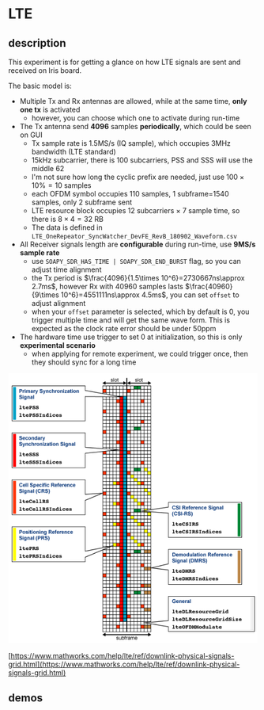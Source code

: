 # LTE

## description

This experiment is for getting a glance on how LTE signals are sent and received on Iris board.

 The basic model is:

- Multiple Tx and Rx antennas are allowed, while at the same time, **only one tx** is activated
  - however, you can choose which one to activate during run-time
- The Tx antenna send **4096** samples **periodically**, which could be seen on GUI
  - Tx sample rate is 1.5MS/s (IQ sample), which occupies 3MHz bandwidth (LTE standard)
  - 15kHz subcarrier, there is 100 subcarriers, PSS and SSS will use the middle 62
  - I'm not sure how long the cyclic prefix are needed, just use $100\times10\%=10$ samples
  - each OFDM symbol occupies 110 samples, 1 subframe=1540 samples, only 2 subframe sent
  - LTE resource block occupies 12 subcarriers $\times$ 7 sample time, so there is $8\times4=32$ RB
  - The data is defined in `LTE_OneRepeator_SyncWatcher_DevFE_RevB_180902_Waveform.csv`
- All Receiver signals length are **configurable** during run-time, use **9MS/s sample rate**
  - use `SOAPY_SDR_HAS_TIME | SOAPY_SDR_END_BURST` flag, so you can adjust time alignment
  - the Tx period is $\frac{4096}{1.5\times 10^6}=2730667ns\approx 2.7ms$, however Rx with 40960 samples lasts $\frac{40960}{9\times 10^6}=4551111ns\approx 4.5ms$, you can set `offset` to adjust alignment
  - when your `offset` parameter is selected, which by default is 0, you trigger multiple time and will get the same wave form. This is expected as the clock rate error should be under 50ppm
- The hardware time use trigger to set 0 at initialization, so this is only **experimental scenario**
  - when applying for remote experiment, we could trigger once, then they should sync for a long time

![](180902/pic1.jpg)

[https://www.mathworks.com/help/lte/ref/downlink-physical-signals-grid.html](https://www.mathworks.com/help/lte/ref/downlink-physical-signals-grid.html)

## demos

